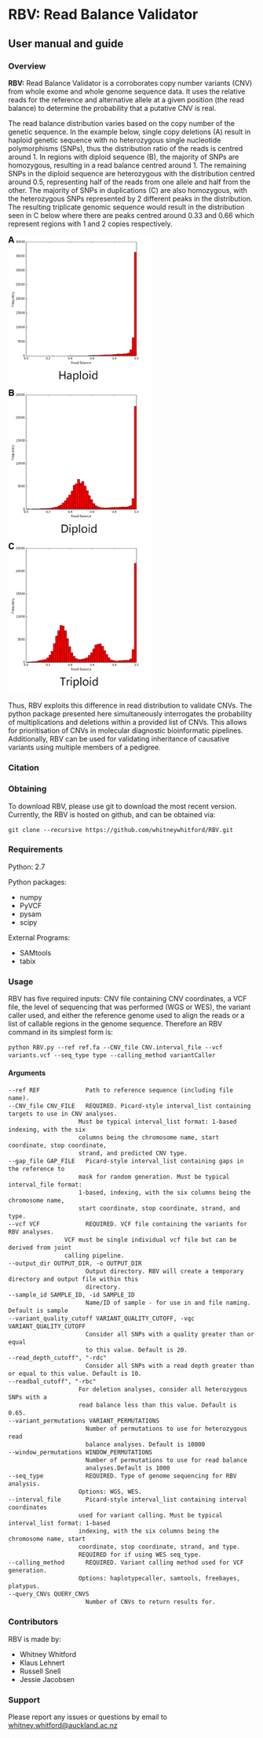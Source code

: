 # RBV: Read Balance Validator
## User manual and guide


### Overview
**RBV:** Read Balance Validator is a corroborates copy number variants (CNV) from whole exome and whole genome sequence data. It uses the relative reads for the reference and alternative allele at a given position (the read balance) to determine the probability that a putative CNV is real.

The read balance distribution varies based on the copy number of the genetic sequence. In the example below, single copy deletions (A) result in haploid genetic sequence with no heterozygous single nucleotide polymorphisms (SNPs), thus the distribution ratio of the reads is centred around 1. In regions with diploid sequence (B), the majority of SNPs are homozygous, resulting in a read balance centred around 1. The remaining SNPs in the diploid sequence are heterozygous with the distribution centred around 0.5, representing half of the reads from one allele and half from the other. The majority of SNPs in duplications (C) are also homozygous, with the heterozygous SNPs represented by 2 different peaks in the distribution. The resulting triplicate genomic sequence would result in the distribution seen in C below where there are peaks centred around 0.33 and 0.66 which represent regions with 1 and 2 copies respectively.

<img src="./images/haploid_readbal.png" width="290"><img src="./images/diploid_readbal.png" width="290"><img src="./images/triploid_readbal.png" width="290">

Thus, RBV exploits this difference in read distribution to validate CNVs. The python package presented here simultaneously interrogates the probability of multiplications and deletions within a provided list of CNVs. This allows for prioritisation of CNVs in molecular diagnostic bioinformatic pipelines. Additionally, RBV can be used for validating inheritance of causative variants using multiple members of a pedigree.

### Citation



### Obtaining
To download RBV, please use git to download the most recent version.  Currently, the RBV is hosted on github, and can be obtained via:

    git clone --recursive https://github.com/whitneywhitford/RBV.git


### Requirements
Python: 2.7

Python packages:
- numpy
- PyVCF
- pysam
- scipy

External Programs:
- SAMtools
- tabix

### Usage
RBV has five required inputs: CNV file containing CNV coordinates, a VCF file, the level of sequencing that was performed (WGS or WES), the variant caller used, and either the reference genome used to align the reads or a list of callable regions in the genome sequence. Therefore an RBV command in its simplest form is:

  	python RBV.py --ref ref.fa --CNV_file CNV.interval_file --vcf variants.vcf --seq_type type --calling_method variantCaller
  
#### Arguments
  ~~~~ -h, --help       show this help message and exit
  --ref REF             Path to reference sequence (including file name).
  --CNV_file CNV_FILE   REQUIRED. Picard-style interval_list containing targets to use in CNV analyses.
		       	      Must be typical interval_list format: 1-based indexing, with the six
		              columns being the chromosome name, start coordinate, stop coordinate,
		       	      strand, and predicted CNV type.
  --gap_file GAP_FILE   Picard-style interval_list containing gaps in the reference to
		              mask for random generation. Must be typical interval_file format:
		              1-based, indexing, with the six columns being the chromosome name,
		              start coordinate, stop coordinate, strand, and type.
  --vcf VCF             REQUIRED. VCF file containing the variants for RBV analyses.
			      VCF must be single individual vcf file but can be derived from joint
			      calling pipeline.
  --output_dir OUTPUT_DIR, -o OUTPUT_DIR
                        Output directory. RBV will create a temporary directory and output file within this
                        directory.
  --sample_id SAMPLE_ID, -id SAMPLE_ID
                        Name/ID of sample - for use in and file naming. Default is sample
  --variant_quality_cutoff VARIANT_QUALITY_CUTOFF, -vqc VARIANT_QUALITY_CUTOFF
                        Consider all SNPs with a quality greater than or equal
                        to this value. Default is 20.
  --read_depth_cutoff", "-rdc"
                        Consider all SNPs with a read depth greater than or equal to this value. Default is 10.
  --readbal_cutoff", "-rbc"
		              For deletion analyses, consider all heterozygous SNPs with a
		              read balance less than this value. Default is 0.65.
  --variant_permutations VARIANT_PERMUTATIONS
                        Number of permutations to use for heterozygous read
                        balance analyses. Default is 10000
  --window_permutations WINDOW_PERMUTATIONS
                        Number of permutations to use for read balance
                        analyses.Default is 1000
  --seq_type            REQUIRED. Type of genome sequencing for RBV analysis.
		              Options: WGS, WES.		
  --interval_file       Picard-style interval_list containing interval coordinates
		              used for variant calling. Must be typical interval_list format: 1-based
		              indexing, with the six columns being the chromosome name, start
		              coordinate, stop coordinate, strand, and type.
		              REQUIRED for if using WES seq_type.
  --calling_method      REQUIRED. Variant calling method used for VCF generation.
		              Options: haplotypecaller, samtools, freebayes, platypus.
  --query_CNVs QUERY_CNVS
                        Number of CNVs to return results for.
~~~~ 


### Contributors

RBV is made by:

- Whitney Whitford
- Klaus Lehnert
- Russell Snell
- Jessie Jacobsen

### Support

Please report any issues or questions by email to whitney.whitford@auckland.ac.nz
